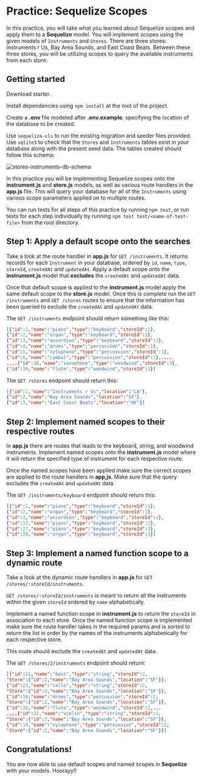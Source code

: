 # Practice: Sequelize Scopes

In this practice, you will take what you learned about Sequelize scopes and
apply them to a **Sequelize** model. You will implement scopes using the given
models of `Instruments` and `Stores`. There are three stores: Instruments r Us,
Bay Area Sounds, and East Coast Beats. Between these three stores, you will be
utilizing scopes to query the available instruments from each store.

## Getting started

Download starter.

Install dependencies using `npm install` at the root of the project.

Create a __.env__ file modeled after __.env.example__, specifying the location
of the database to be created.

Use `sequelize-cli` to run the existing migration and seeder files provided. Use
`sqlite3` to check that the `Stores` and `Instruments` tables exist in your
database along with the present seed data. The tables created should follow
this schema:

![stores-instruments-db-schema]

In this practice you will be implementing Sequelize scopes onto the
__instrument.js__ and __store.js__ models, as well as various route handlers
in the __app.js__ file. This will query your database for all of the
`Instruments` using various scope parameters applied on to multiple routes.

You can run tests for all steps of this practice by running `npm test`, or run
tests for each step individually by running `npm test test/<name-of-test-file>`
from the root directory.

## Step 1: Apply a default scope onto the searches

Take a look at the route handler in __app.js__ for `GET /instruments`.
It returns records for each `Instrument` in your database, ordered by `id`,
`name`, `type`, `storeId`, `createdAt` and `updatedAt`. Apply a default scope
onto the __instrument.js__ model that **excludes** the `createdAt` and `updatedAt`
data.

Once that default scope is applied to the __instrument.js__ model apply the
same default scope to the __store.js__ model. Once this is complete run the
`GET /instruments` and `GET /stores` routes to ensure that the information has
been queried to exclude the `createdAt` and `updatedAt` data.

The `GET /instruments` endpoint should return something like this:

```json
[{"id":1,"name":"piano","type":"keyboard","storeId":1},
{"id":2,"name":"organ","type":"keyboard","storeId":1},
{"id":3,"name":"accordion","type":"keyboard","storeId":1},
{"id":4,"name":"drums","type":"percussion","storeId":1},
{"id":5,"name":"xylophone","type":"percussion","storeId":1},
{"id":6,"name":"cymbal","type":"percussion","storeId":1},....
....{"id":38,"name":"saxophone","type":"woodwind","storeId":3},
{"id":39,"name":"flute","type":"woodwind","storeId":3}]
```

The `GET /stores` endpoint should return this:

```json
[{"id":1,"name":"Instruments r Us","location":"LA"},
{"id":2,"name":"Bay Area Sounds","location":"SF"},
{"id":3,"name":"East Coast Beats","location":"NY"}]
```

## Step 2: Implement named scopes to their respective routes

In __app.js__ there are routes that leads to the keyboard, string, and
woodwind instruments. Implement named scopes onto the __instrument.js__ model
where it will return the specified type of instrument for each respective route.

Once the named scopes have been applied make sure the correct scopes are applied
to the route handlers in __app,js__. Make sure that the query excludes the
`createdAt` and `updatedAt` data.

The `GET /instruments/keyboard` endpoint should return this:

```json
[{"id":1,"name":"piano","type":"keyboard","storeId":1},
{"id":2,"name":"organ","type":"keyboard","storeId":1},
{"id":3,"name":"accordion","type":"keyboard","storeId":1},
{"id":17,"name":"piano","type":"keyboard","storeId":2},
{"id":27,"name":"piano","type":"keyboard","storeId":3},
{"id":28,"name":"organ","type":"keyboard","storeId":3}]
```

## Step 3: Implement a named function scope to a dynamic route

Take a look at the dynamic route handlers in __app.js__ for
`GET /stores/:storeId/instruments`.

`GET /stores/:storeId/instruments` is meant to return all the instruments within
the given `storeId` ordered by `name` alphabetically.

Implement a named function scope in __instrument.js__ to return the `storeId`
in association to each store. Once the named function scope is implemented make
sure the route handler takes in the required params and is sorted to return the
list in order by the names of the instruments alphabetically for each respective
store.

This route should exclude the `createdAt` and `updatedAt` data.

The `GET /stores/2/instruments` endpoint should return:

```json
[{"id":21,"name":"bass","type":"string","storeId":2,
"Store":{"id":2,"name":"Bay Area Sounds","location":"SF"}},
{"id":23,"name":"cello","type":"string","storeId":2,
"Store":{"id":2,"name":"Bay Area Sounds","location":"SF"}},
{"id":18,"name":"drums","type":"percussion","storeId":2,
"Store":{"id":2,"name":"Bay Area Sounds","location":"SF"}},
{"id":26,"name":"flute","type":"woodwind","storeId":2,...
...,{"id":22,"name":"violin","type":"string","storeId":2,
"Store":{"id":2,"name":"Bay Area Sounds","location":"SF"}},
{"id":19,"name":"xylophone","type":"percussion","storeId":2,
"Store":{"id":2,"name":"Bay Area Sounds","location":"SF"}}]
```

## Congratulations!

You are now able to use default scopes and named scopes in **Sequelize** with
your models. Hoorayy!!

[stores-instruments-db-schema]: https://appacademy-open-assets.s3.us-west-1.amazonaws.com/Modular-Curriculum/content/week-12/stores-instruments-db-schema.png
